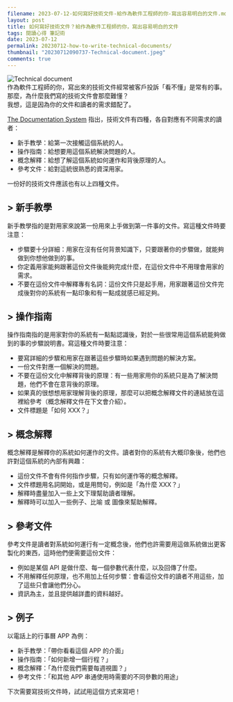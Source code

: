 ```yaml
---
filename: 2023-07-12-如何寫好技術文件-給作為軟件工程師的你-寫出容易明白的文件.md
layout: post
title: 如何寫好技術文件？給作為軟件工程師的你，寫出容易明白的文件
tags: 閱讀心得 筆記術
date: 2023-07-12
permalink: 20230712-how-to-write-technical-documents/
thumbnail: "20230712090737-Technical-document.jpeg"
comments: true
---
```


![Technical document](https://roulesophy.github.io/images/20230712090737-Technical-document.jpeg)  
作為軟件工程師的你，寫出來的技術文件經常被客戶投訴「看不懂」是常有的事。  
那麼，為什麼我們寫的技術文件會那麼難懂？  
我想，這是因為你的文件和讀者的需求錯配了。


[The Documentation System]([https://documentation.divio.com](https://documentation.divio.com/)) 指出，技術文件有四種，各自對應有不同需求的讀者：

- 新手教學：給第一次接觸這個系統的人。
- 操作指南：給想要用這個系統解決問題的人。
- 概念解釋：給想了解這個系統如何運作和背後原理的人。
- 參考文件：給對這統很熟悉的資深用家。

一份好的技術文件應該也有以上四種文件。

## > 新手教學

新手教學指的是對用家來說第一份用來上手做到第一件事的文件。寫這種文件時要注意：

- 步驟要十分詳細：用家在沒有任何背景知識下，只要跟著你的步驟做，就能夠做到你想他做到的事。
- 你定義用家能夠跟著這份文件後能夠完成什麼，在這份文件中不用理會用家的需求。
- 不要在這份文件中解釋專有名詞：這份文件只是起手用，用家跟著這份文件完成後對你的系統有一點印象和有一點成就感已經足夠。

## > 操作指南

操作指南指的是用家對你的系統有一點點認識後，對於一些很常用這個系統能夠做到的事的步驟說明書。寫這種文件時要注意：

- 要寫詳細的步驟和用家在跟著這些步驟時如果遇到問題的解決方案。
- 一份文件對應一個解決的問題。
- 不要在這份文化中解釋背後的原理：有一些用家用你的系統只是為了解決問題，他們不會在意背後的原理。
- 如果真的很想想用家理解背後的原理，那麼可以把概念解釋文件的連結放在這裡給參考（概念解釋文件在下文會介紹）。
- 文件標題是「如何 XXX？」

## > 概念解釋

概念解釋是解釋你的系統如何運作的文件。讀者對你的系統有大概印象後，他們也許對這個系統的內部有興趣：

- 這份文件不會有件何指作步驟，只有如何運作等的概念解釋。
- 文件標題用名詞開始，或是用問句，例如是「為什麼 XXX？」
- 解釋時盡量加入一些上文下理幫助讀者理解。
- 解釋時可以加入一些例子、比喻 或 圖像來幫助解釋。

## > 參考文件

參考文件是讀者對系統如何運行有一定概念後，他們也許需要用這做系統做出更客製化的東西，這時他們便需要這份文件：

- 例如是某個 API 是做什麼、每一個參數代表什麼，以及回傳了什麼。
- 不用解釋任何原理，也不用加上任何步驟：會看這份文件的讀者不用這些，加了這些只會讓他們分心。
- 資訊為主，並且提供越詳盡的資料越好。

## > 例子

以電話上的行事曆 APP 為例：

- 新手教學：「帶你看看這個 APP 的介面」
- 操作指南：「如何新增一個行程？」
- 概念解釋：「為什麼我們需要每週視圖？」
- 參考文件：「和其他 APP 串通使用時需要的不同參數的用途」


下次需要寫技術文件時，試試用這個方式來寫吧！
